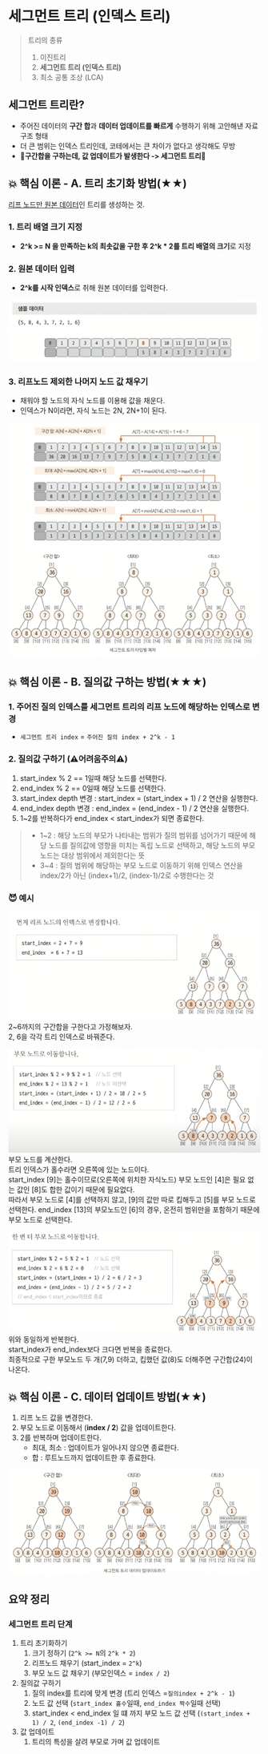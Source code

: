 # 세그먼트 트리 (인덱스 트리)

> 트리의 종류
> 1. 이진트리
> 2. **세그먼트 트리 (인덱스 트리)**
> 3. 최소 공통 조상 (LCA)

## 세그먼트 트리란?

- 주어진 데이터의 **구간 합**과 **데이터 업데이트를 빠르게** 수행하기 위해 고안해낸 자료구조 형태
- 더 큰 범위는 인덱스 트리인데, 코테에서는 큰 차이가 없다고 생각해도 무방
- **🌟구간합을 구하는데, 값 업데이트가 발생한다 -> 세그먼트 트리🌟**

## 💥 핵심 이론 - A. 트리 초기화 방법(★★)

<U>리프 노드만 원본 데이터</U>인 트리를 생성하는 것.

### 1. 트리 배열 크기 지정

- **2^k >= N 을 만족하는 k의 최솟값을 구한 후 2^k * 2를 트리 배열의 크기**로 지정

### 2. 원본 데이터 입력

- **2^k를 시작 인덱스**로 취해 원본 데이터를 입력한다.

![26_segementtree_1.png](img/26_segementtree_1.png)
![26_segementtree_1.png](img/26_segementtree_2.png)

### 3. 리프노드 제외한 나머지 노드 값 채우기

- 채워야 할 노드의 자식 노드를 이용해 값을 채운다.
- 인덱스가 N이라면, 자식 노드는 2N, 2N+1이 된다.

![26_segementtree_3.png](img/26_segementtree_3.png)
![26_segementtree_4.png](img/26_segementtree_4.png)

## 💥 핵심 이론 - B. 질의값 구하는 방법(★★★)

### 1. 주어진 질의 인덱스를 세그먼트 트리의 리프 노드에 해당하는 인덱스로 변경

- `세그먼트 트리 index` = `주어진 질의 index + 2^k - 1`

### 2. 질의값 구하기 (⚠️어려움주의⚠️)

1. start_index % 2 == 1일때 해당 노드를 선택한다.
2. end_index % 2 == 0일때 해당 노드를 선택한다.
3. start_index depth 변경 : start_index = (start_index + 1) / 2 연산을 실행한다.
4. end_index depth 변경 : end_index = (end_index - 1) / 2 연산을 실행한다.
5. 1~2를 반복하다가 end_index < start_index가 되면 종료한다.

> - 1~2 : 해당 노드의 부모가 나타내는 범위가 질의 범위를 넘어가기 때문에 해당 노드를 질의값에 영향을 미치는 독립 노드로 선택하고, 해당 노드의 부모 노드는 대상 범위에서 제외한다는 뜻
> - 3~4 : 질의 범위에 해당하는 부모 노드로 이동하기 위해 인덱스 연산을 index/2가 아닌 (index+1)/2, (index-1)/2로 수행한다는 것

### 😈 예시

![img.png](img/26_segementtree_5.png)
2~6까지의 구간합을 구한다고 가정해보자.  
2, 6을 각각 트리 인덱스로 바꿔준다.

![img_2.png](img/26_segementtree_6.png)
부모 노드를 계산한다.  
트리 인덱스가 홀수라면 오른쪽에 있는 노드이다.  
start_index [9]는 홀수이므로(오른쪽에 위치한 자식노드) 부모 노드인 [4]은 필요 없는 값인 [8]도 합한 값이기 때문에 필요없다.  
따라서 부모 노드로 [4]를 선택하지 않고, [9]의 값만 따로 킵해두고 [5]를 부모 노드로 선택한다.
end_index [13]의 부모노드인 [6]의 경우, 온전히 범위만을 포함하기 때문에 부모 노드로 선택한다.

![img_3.png](img/26_segementtree_7.png)
위와 동일하게 반복한다.  
start_index가 end_index보다 크다면 반복을 종료한다.  
최종적으로 구한 부모노드 두 개(7,9) 더하고, 킵했던 값(8)도 더해주면 구간합(24)이 나온다.

## 💥 핵심 이론 - C. 데이터 업데이트 방법(★★)

1. 리프 노드 값을 변경한다.
2. 부모 노드로 이동해서 (**index / 2**) 값을 업데이트한다.
3. 2를 반복하며 업데이트한다.
    - 최대, 최소 : 업데이트가 일어나지 않으면 종료한다.
    - 합 : 루트노드까지 업데이트한 후 종료한다.

![img_4.png](img/26_segementtree_8.png)

## 요약 정리

### 세그먼트 트리 단계

1. 트리 초기화하기
    1. 크기 정하기 (`2^k >= N`의 `2^k * 2`)
    2. 리프노드 채우기 (start_index = `2^k`)
    3. 부모 노드 값 채우기 (부모인덱스 = `index / 2`)
2. 질의값 구하기
    1. 질의 index를 트리에 맞게 변경 (트리 인덱스 =`질의index + 2^k - 1`)
    2. 노드 값 선택 (`start_index 홀수`일때, `end_index 짝수`일때 선택)
    3. start_index < end_index 일 떄 까지 부모 노드 값 선택 (`(start_index + 1) / 2`, `(end_index -1) / 2`)
3. 값 업데이트
    1. 트리의 특성을 살려 부모로 가며 값 업데이트
